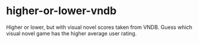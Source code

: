 # higher-or-lower-vndb
Higher or lower, but with visual novel scores taken from VNDB. Guess which visual novel game has the higher average user rating. 
